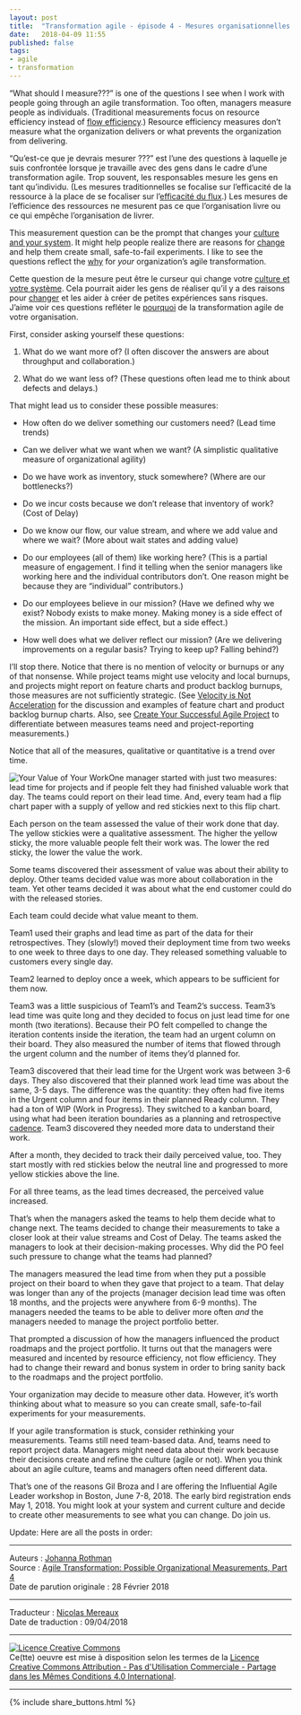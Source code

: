 ```yaml
---
layout: post
title:  "Transformation agile - épisode 4 - Mesures organisationnelles possibles"
date:   2018-04-09 11:55
published: false
tags: 
- agile
- transformation
---
```


“What should I measure???” is one of the questions I see when I work with people going through an agile transformation. Too often, managers measure people as individuals. (Traditional measurements focus on resource efficiency instead of [flow efficiency](http://www.jrothman.com/mpd/agile/2015/09/resource-efficiency-vs-flow-efficiency-part-5-how-flow-changes-everything/).) Resource efficiency measures don’t measure what the organization delivers or what prevents the organization from delivering.

“Qu’est-ce que je devrais mesurer ???” est l’une des questions à laquelle je suis confrontée lorsque je travaille avec des gens dans le cadre d’une transformation agile. Trop souvent, les responsables mesure les gens en tant qu’individu. (Les mesures traditionnelles se focalise sur l’efficacité de la ressource à la place de se focaliser sur l’[efficacité du flux](http://www.jrothman.com/mpd/agile/2015/09/resource-efficiency-vs-flow-efficiency-part-5-how-flow-changes-everything/).) Les mesures de l’efficience des ressources ne mesurent pas ce que l’organisation livre ou ce qui empêche l’organisation de livrer.

This measurement question can be the prompt that changes your [culture and your system](http://www.jrothman.com/mpd/agile/2018/02/agile-transformation-see-system-culture-part-3/). It might help people realize there are reasons for [change](http://www.jrothman.com/mpd/agile/2018/02/agile-transformation-practice-change-part-2/) and help them create small, safe-to-fail experiments. I like to see the questions reflect the [why](http://www.jrothman.com/mpd/agile/2018/02/agile-transformation-introduction-answering-part1/) for _your_ organization’s agile transformation.

Cette question de la mesure peut être le curseur qui change votre [culture et votre système](http://www.jrothman.com/mpd/agile/2018/02/agile-transformation-see-system-culture-part-3/). Cela pourrait aider les gens de réaliser qu’il y a des raisons pour [changer]((http://www.jrothman.com/mpd/agile/2018/02/agile-transformation-practice-change-part-2/)) et les aider à créer de petites expériences sans risques. J’aime voir ces questions refléter le [pourquoi](http://www.jrothman.com/mpd/agile/2018/02/agile-transformation-introduction-answering-part1/) de la transformation agile de votre organisation.

First, consider asking yourself these questions:



1. What do we want more of? (I often discover the answers are about throughput and collaboration.)



2. What do we want less of? (These questions often lead me to think about defects and delays.)



That might lead us to consider these possible measures:



* How often do we deliver something our customers need? (Lead time trends)



* Can we deliver what we want when we want? (A simplistic qualitative measure of organizational agility)



* Do we have work as inventory, stuck somewhere? (Where are our bottlenecks?)



* Do we incur costs because we don’t release that inventory of work? (Cost of Delay)



* Do we know our flow, our value stream, and where we add value and where we wait? (More about wait states and adding value)



* Do our employees (all of them) like working here? (This is a partial measure of engagement. I find it telling when the senior managers like working here and the individual contributors don’t. One reason might be because they are “individual” contributors.)



* Do our employees believe in our mission? (Have we defined why we exist? Nobody exists to make money. Making money is a side effect of the mission. An important side effect, but a side effect.)



* How well does what we deliver reflect our mission? (Are we delivering improvements on a regular basis? Trying to keep up? Falling behind?)



I’ll stop there. Notice that there is no mention of velocity or burnups or any of that nonsense. While project teams might use velocity and local burnups, and projects might report on feature charts and product backlog burnups, those measures are not sufficiently strategic. (See [Velocity is Not Acceleration](http://www.jrothman.com/mpd/project-management/2016/05/velocity-is-not-acceleration/) for the discussion and examples of feature chart and product backlog burnup charts. Also, see [Create Your Successful Agile Project](http://www.jrothman.com/books/create-your-successful-agile-project-collaborate-measure-estimate-deliver/) to differentiate between measures teams need and project-reporting measurements.)



Notice that all of the measures, qualitative or quantitative is a trend over time.



![Your  Value of Your Work](https://www.jrothman.com/wp-content/uploads/2018/02/YourValueofYourWork-300x237.png)One manager started with just two measures: lead time for projects and if people felt they had finished valuable work that day. The teams could report on their lead time. And, every team had a flip chart paper with a supply of yellow and red stickies next to this flip chart.



Each person on the team assessed the value of their work done that day. The yellow stickies were a qualitative assessment. The higher the yellow sticky, the more valuable people felt their work was. The lower the red sticky, the lower the value the work.



Some teams discovered their assessment of value was about their ability to deploy. Other teams decided value was more about collaboration in the team. Yet other teams decided it was about what the end customer could do with the released stories.



Each team could decide what value meant to them.



Team1 used their graphs and lead time as part of the data for their retrospectives. They (slowly!) moved their deployment time from two weeks to one week to three days to one day. They released something valuable to customers every single day.



Team2 learned to deploy once a week, which appears to be sufficient for them now.



Team3 was a little suspicious of Team1’s and Team2’s success. Team3’s lead time was quite long and they decided to focus on just lead time for one month (two iterations). Because their PO felt compelled to change the iteration contents inside the iteration, the team had an urgent column on their board. They also measured the number of items that flowed through the urgent column and the number of items they’d planned for.



Team3 discovered that their lead time for the Urgent work was between 3-6 days. They also discovered that their planned work lead time was about the same, 3-5 days. The difference was the quantity: they often had five items in the Urgent column and four items in their planned Ready column. They had a ton of WIP (Work in Progress). They switched to a kanban board, using what had been iteration boundaries as a planning and retrospective [cadence](http://www.jrothman.com/mpd/agile/2017/04/thinking-about-cadence-vs-iterations/). Team3 discovered they needed more data to understand their work.



After a month, they decided to track their daily perceived value, too. They start mostly with red stickies below the neutral line and progressed to more yellow stickies above the line.



For all three teams, as the lead times decreased, the perceived value increased.



That’s when the managers asked the teams to help them decide what to change next. The teams decided to change their measurements to take a closer look at their value streams and Cost of Delay. The teams asked the managers to look at their decision-making processes. Why did the PO feel such pressure to change what the teams had planned?



The managers measured the lead time from when they put a possible project on their board to when they gave that project to a team. That delay was longer than any of the projects (manager decision lead time was often 18 months, and the projects were anywhere from 6-9 months). The managers needed the teams to be able to deliver more often _and_ the managers needed to manage the project portfolio better.



That prompted a discussion of how the managers influenced the product roadmaps and the project portfolio. It turns out that the managers were measured and incented by resource efficiency, not flow efficiency. They had to change their reward and bonus system in order to bring sanity back to the roadmaps and the project portfolio.



Your organization may decide to measure other data. However, it’s worth thinking about what to measure so you can create small, safe-to-fail experiments for your measurements.



If your agile transformation is stuck, consider rethinking your measurements. Teams still need team-based data. And, teams need to report project data. Managers might need data about their work because their decisions create and refine the culture (agile or not). When you think about an agile culture, teams and managers often need different data.



That’s one of the reasons Gil Broza and I are offering the Influential Agile Leader workshop in Boston, June 7-8, 2018. The early bird registration ends May 1, 2018. You might look at your system and current culture and decide to create other measurements to see what you can change. Do join us.



Update: Here are all the posts in order:

---
Auteurs : [Johanna Rothman](https://www.createadaptablelife.com/about)  
Source : [Agile Transformation: Possible Organizational Measurements, Part 4](https://www.jrothman.com/mpd/agile/2018/02/agile-transformation-possible-organizational-measurements-part-4/)  
Date de parution originale : 28 Février 2018  

---
Traducteur : [Nicolas Mereaux](http://www.les-traducteurs-agiles.org/traducteurs/)  
Date de traduction : 09/04/2018  

---

<a rel="license" href="http://creativecommons.org/licenses/by-nc-sa/4.0/"><img alt="Licence Creative Commons" style="border-width:0" src="http://i.creativecommons.org/l/by-nc-sa/4.0/88x31.png" /></a><br />Ce(tte) oeuvre est mise à disposition selon les termes de la <a rel="license" href="http://creativecommons.org/licenses/by-nc-sa/4.0/">Licence Creative Commons Attribution - Pas d'Utilisation Commerciale - Partage dans les Mêmes Conditions 4.0 International</a>.

---

{% include share_buttons.html %}


